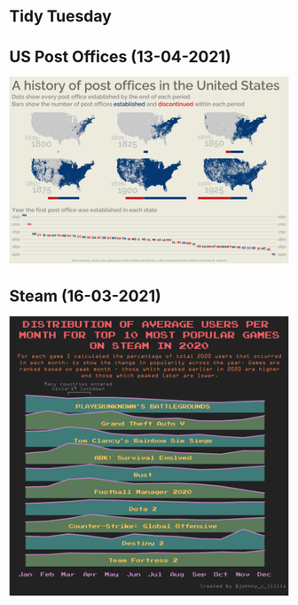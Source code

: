 Tidy Tuesday
================
# US Post Offices (13-04-2021)

![US Post Offices](https://github.com/j-lillis/Tidy-Tuesday/blob/main/US%20Post%20Offices%20(13-04-2021)/post_offices_plot.png)

# Steam (16-03-2021)

![Steam plot](https://github.com/j-lillis/Tidy-Tuesday/blob/main/Steam%20(16-03-2021)/steam_plot.png)



